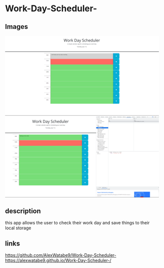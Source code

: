 # Work-Day-Scheduler-

## Images
![screenshot of the Work day Planner](./Assets/image.png)
![screenshot of the Work day Planner](./Assets/image-1.png)

## description 
this app allows the user to check their work day and save things to their local storage 

## links 
https://github.com/AlexWatabe9/Work-Day-Scheduler-
https://alexwatabe9.github.io/Work-Day-Scheduler-/
